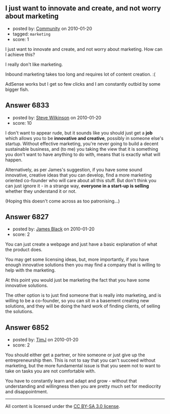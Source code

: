## I just want to innovate and create, and not worry about marketing

- posted by: [Community](https://stackexchange.com/users/-1/-1-community) on 2010-01-20
- tagged: `marketing`
- score: 1

I just want to innovate and create, and not worry about marketing. How can I achieve this?

I really don't like marketing.

Inbound marketing takes too long and requires lot of content creation. :(

AdSense works but I get so few clicks and I am constantly outbid by some bigger fish.




## Answer 6833

- posted by: [Steve Wilkinson](https://stackexchange.com/users/-1/2177-steve-wilkinson) on 2010-01-20
- score: 10

I don't want to appear rude, but it sounds like you should just get a **job** which allows you to be **innovative and creative**, possibly in someone else's startup.  Without effective marketing, you're never going to build a decent sustainable business, and (to me) you taking the view that it is something you don't want to have anything to do with, means that is exactly what will happen.

Alternatively, as per James's suggestion, if you have some sound innovative, creative ideas that you can develop, find a more marketing oriented co-founder who will care about all this stuff.  But don't think you can just ignore it - in a strange way, **everyone in a start-up is selling** whether they understand it or not.

(Hoping this doesn't come across as too patronising...)






## Answer 6827

- posted by: [James Black](https://stackexchange.com/users/-1/1074-james-black) on 2010-01-20
- score: 2

You can just create a webpage and just have a basic explanation of what the product does.

You may get some licensing ideas, but, more importantly, if you have enough innovative solutions then you may find a company that is willing to help with the marketing.

At this point you would just be marketing the fact that you have some innovative solutions.

The other option is to just find someone that is really into marketing, and is willing to be a co-founder, so you can sit in a basement creating new solutions, and they will be doing the hard work of finding clients, of selling the solutions.




## Answer 6852

- posted by: [TimJ](https://stackexchange.com/users/-1/1172-timj) on 2010-01-20
- score: 2

You should either get a partner, or hire someone or just give up the entrepreneurship then.  This is not to say that you can't succeed without marketing, but the more fundamental issue is that you seem not to want to take on tasks you are not comfortable with. 

You have to constantly learn and adapt and grow - without that understanding and willingness then you are pretty much set for mediocrity and disappointment.  





---

All content is licensed under the [CC BY-SA 3.0 license](https://creativecommons.org/licenses/by-sa/3.0/).
